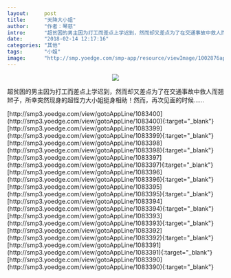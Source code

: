 ```yaml
---
layout:     post
title:      "天降大小姐"
author:     "作者：琴慈"
intro:      "超贫困的男主因为打工而差点上学迟到，然而却又差点为了在交通事故中救人而翘辫子，所幸突然现身的超怪力大小姐挺身相助！然而，再次见面的时候……"
date:       "2018-02-14 12:17:16"
categories: "其他"
tags:       "小姐"
image:      "http://smp.yoedge.com/smp-app/resource/viewImage/1002876appline.png"
---
```

<div style="text-align: center">
<p><img src="http://smp.yoedge.com/smp-app/resource/viewImage/1002876appline.png"/></p>
</div>
<p class="post-meta">
<span>超贫困的男主因为打工而差点上学迟到，然而却又差点为了在交通事故中救人而翘辫子，所幸突然现身的超怪力大小姐挺身相助！然而，再次见面的时候……</span>
</p>
[http://smp3.yoedge.com/view/gotoAppLine/1083400](http://smp3.yoedge.com/view/gotoAppLine/1083400){:target="_blank"}
[http://smp3.yoedge.com/view/gotoAppLine/1083399](http://smp3.yoedge.com/view/gotoAppLine/1083399){:target="_blank"}
[http://smp3.yoedge.com/view/gotoAppLine/1083398](http://smp3.yoedge.com/view/gotoAppLine/1083398){:target="_blank"}
[http://smp3.yoedge.com/view/gotoAppLine/1083397](http://smp3.yoedge.com/view/gotoAppLine/1083397){:target="_blank"}
[http://smp3.yoedge.com/view/gotoAppLine/1083396](http://smp3.yoedge.com/view/gotoAppLine/1083396){:target="_blank"}
[http://smp3.yoedge.com/view/gotoAppLine/1083395](http://smp3.yoedge.com/view/gotoAppLine/1083395){:target="_blank"}
[http://smp3.yoedge.com/view/gotoAppLine/1083394](http://smp3.yoedge.com/view/gotoAppLine/1083394){:target="_blank"}
[http://smp3.yoedge.com/view/gotoAppLine/1083393](http://smp3.yoedge.com/view/gotoAppLine/1083393){:target="_blank"}
[http://smp3.yoedge.com/view/gotoAppLine/1083392](http://smp3.yoedge.com/view/gotoAppLine/1083392){:target="_blank"}
[http://smp3.yoedge.com/view/gotoAppLine/1083391](http://smp3.yoedge.com/view/gotoAppLine/1083391){:target="_blank"}
[http://smp3.yoedge.com/view/gotoAppLine/1083390](http://smp3.yoedge.com/view/gotoAppLine/1083390){:target="_blank"}


